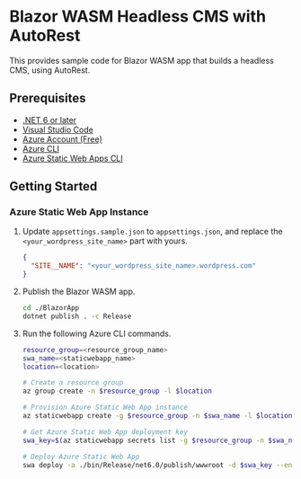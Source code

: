 # Blazor WASM Headless CMS with AutoRest #

This provides sample code for Blazor WASM app that builds a headless CMS, using AutoRest.


## Prerequisites ##

* [.NET 6 or later](https://dotnet.microsoft.com/en-us/download/dotnet/6.0?WT.mc_id=dotnet-68007-juyoo)
* [Visual Studio Code](https://code.visualstudio.com/?WT.mc_id=dotnet-68007-juyoo)
* [Azure Account (Free)](https://azure.microsoft.com/free/?WT.mc_id=dotnet-68007-juyoo)
* [Azure CLI](https://docs.microsoft.com/cli/azure/install-azure-cli?WT.mc_id=dotnet-68007-juyoo)
* [Azure Static Web Apps CLI](https://github.com/Azure/static-web-apps-cli)


## Getting Started ##

### Azure Static Web App Instance ###

1. Update `appsettings.sample.json` to `appsettings.json`, and replace the `<your_wordpress_site_name>` part with yours.

    ```json
    {
      "SITE__NAME": "<your_wordpress_site_name>.wordpress.com"
    }
    ```

2. Publish the Blazor WASM app.

    ```bash
    cd ./BlazorApp
    dotnet publish . -c Release
    ```

3. Run the following Azure CLI commands.

    ```bash
    resource_group=<resource_group_name>
    swa_name=<staticwebapp_name>
    location=<location>

    # Create a resource group
    az group create -n $resource_group -l $location

    # Provision Azure Static Web App instance
    az staticwebapp create -g $resource_group -n $swa_name -l $location

    # Get Azure Static Web App deployment key
    swa_key=$(az staticwebapp secrets list -g $resource_group -n $swa_name --query "properties.apiKey" -o tsv)
    
    # Deploy Azure Static Web App
    swa deploy -a ./bin/Release/net6.0/publish/wwwroot -d $swa_key --env default
    ```
